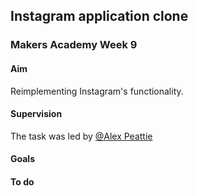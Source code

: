 ## Instagram application clone


### Makers Academy Week 9

#### Aim

Reimplementing Instagram's functionality.

#### Supervision


The task was led by [@Alex Peattie](http://www.github.com/alexpeattie)

#### Goals


#### To do